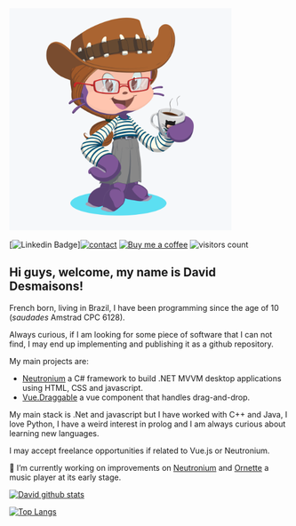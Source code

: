 <img src="https://raw.githubusercontent.com/David-Desmaisons/David-Desmaisons/master/octocat.png" alt="my octocat" width="400"/>

[![Linkedin Badge](https://img.shields.io/badge/-LinkedIn-blue?style=flat-square&logo=Linkedin&logoColor=white&link=https://www.linkedin.com/in/leticia-lima-cavalcanti/)][![contact](https://img.shields.io/badge/contact-email-green)](mailto:desmaisons_david@hotmail.com)
[![Buy me a coffee](https://img.shields.io/badge/buy%20me%20a%20coffee-donate-yellow.svg)](https://www.paypal.com/cgi-bin/webscr?cmd=_donations&business=GYAEKQZJ4FQT2&currency_code=USD&source=url)
![visitors count](https://visitors-by-url-pls-dont-use-this-in-your-repo.vercel.app/David-Desmaisons-github-readme)


## Hi guys, welcome, my name is David Desmaisons!

French born, living in Brazil, I have been programming since the age of 10 (*saudades*  Amstrad CPC 6128).

Always curious, if I am looking for some piece of software that I can not find, I may end up implementing and publishing it as a github repository.

My main projects are:
* [Neutronium](https://github.com/NeutroniumCore/Neutronium) a C# framework to build .NET MVVM desktop applications using HTML, CSS and javascript.
* [Vue.Draggable](https://github.com/SortableJS/Vue.Draggable) a vue component that handles drag-and-drop.

My main stack is .Net and javascript but I have worked with C++ and Java, I love Python, I have a weird interest in prolog and I am always curious about learning new languages.

I may accept freelance opportunities if related to Vue.js or Neutronium.


🔭 I’m currently working on improvements on [Neutronium](https://github.com/NeutroniumCore/Neutronium) and [Ornette](https://github.com/David-Desmaisons/Ornette) a music player at its early stage.



[![David github stats](https://github-readme-stats.vercel.app/api?username=David-Desmaisons&show_icons=true&icon_color=0366d6&bg_color=ffffff&hide_title=true&include_all_commits=true)](https://github-readme-stats.vercel.app/api?username=David-Desmaisons&show_icons=true&icon_color=0366d6&bg_color=ffffff&hide_title=true&include_all_commits=true)

[![Top Langs](https://github-readme-stats.vercel.app/api/top-langs/?username=David-Desmaisons&hide=Jupyter%20notebook&layout=compact)](https://github.com/anuraghazra/github-readme-stats)

